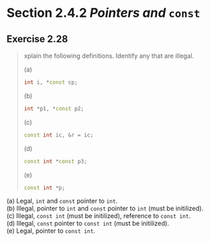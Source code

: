 # Section 2.4.2 _Pointers and_ `const`

## Exercise 2.28

> xplain the following definitions. Identify any that are illegal.
>
> (a)
> ```cpp
> int i, *const cp;
> ```
> (b)
> ```cpp
> int *p1, *const p2;
> ```
> (c)
> ```cpp
> const int ic, &r = ic;
> ```
> (d)
> ```cpp
> const int *const p3;
> ```
> (e)
> ```cpp
> const int *p;
> ```

(a) Legal, `int` and `const` pointer to `int`.  
(b) Illegal, pointer to `int` and `const` pointer to `int` (must be initilized).  
(c) Illegal, `const int` (must be initilized), reference to `const int`.  
(d) Illegal, `const` pointer to `const int` (must be initilized).  
(e) Legal, pointer to `const int`.  
